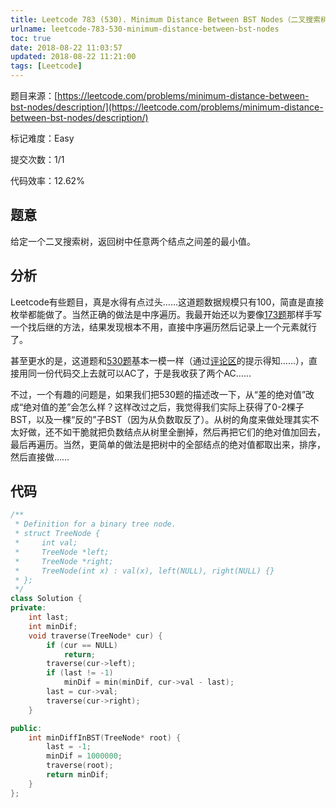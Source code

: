 ```yaml
---
title: Leetcode 783 (530). Minimum Distance Between BST Nodes（二叉搜索树遍历）
urlname: leetcode-783-530-minimum-distance-between-bst-nodes
toc: true
date: 2018-08-22 11:03:57
updated: 2018-08-22 11:21:00
tags: [Leetcode]
---
```


题目来源：[https://leetcode.com/problems/minimum-distance-between-bst-nodes/description/](https://leetcode.com/problems/minimum-distance-between-bst-nodes/description/)

标记难度：Easy

提交次数：1/1

代码效率：12.62%

## 题意

给定一个二叉搜索树，返回树中任意两个结点之间差的最小值。

## 分析

Leetcode有些题目，真是水得有点过头……这道题数据规模只有100，简直是直接枚举都能做了。当然正确的做法是中序遍历。我最开始还以为要像[173题](/post/leetcode-173-binary-search-tree-iterator)那样手写一个找后继的方法，结果发现根本不用，直接中序遍历然后记录上一个元素就行了。

甚至更水的是，这道题和[530题](https://leetcode.com/problems/minimum-absolute-difference-in-bst/description/)基本一模一样（通过[评论区](https://leetcode.com/problems/minimum-distance-between-bst-nodes/discuss/118531/Come-on-guys-it-is-obviously-the-same-as-Problems-530.-Minimum-Absolute-Difference-in-BST)的提示得知……），直接用同一份代码交上去就可以AC了，于是我收获了两个AC……

不过，一个有趣的问题是，如果我们把530题的描述改一下，从“差的绝对值”改成“绝对值的差”会怎么样？这样改过之后，我觉得我们实际上获得了0-2棵子BST，以及一棵“反的”子BST（因为从负数取反了）。从树的角度来做处理其实不太好做，还不如干脆就把负数结点从树里全删掉，然后再把它们的绝对值加回去，最后再遍历。当然，更简单的做法是把树中的全部结点的绝对值都取出来，排序，然后直接做……

## 代码

```cpp
/**
 * Definition for a binary tree node.
 * struct TreeNode {
 *     int val;
 *     TreeNode *left;
 *     TreeNode *right;
 *     TreeNode(int x) : val(x), left(NULL), right(NULL) {}
 * };
 */
class Solution {
private:
    int last;
    int minDif;
    void traverse(TreeNode* cur) {
        if (cur == NULL)
            return;
        traverse(cur->left);
        if (last != -1)
            minDif = min(minDif, cur->val - last);
        last = cur->val;
        traverse(cur->right);
    }

public:
    int minDiffInBST(TreeNode* root) {
        last = -1;
        minDif = 1000000;
        traverse(root);
        return minDif;
    }
};
```
